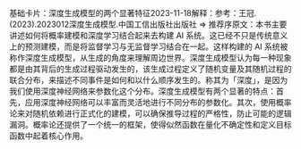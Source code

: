

基础卡片：深度生成模型的两个显著特征2023-11-18解释：参考：王冠.(2023).2023012深度生成模型.中国工信出版社出版社 => 推荐序原文：本书主要讲述如何将概率建模和深度学习结合起来去构建 AI 系统。这已经不只是传统意义上的预测建模，而是将监督学习与无监督学习结合在一起。这样构建的 AI 系统被称作深度生成模型，从生成的角度来理解周边世界。深度生成模型认为每一种现象都是由其背后的生成过程驱动发生的，该生成过程定义了随机变量及其随机过程的联合分布，来描述不同事件是如何和以什么顺序发生的。称其为「深度」，是因为我们使用深度神经网络来参数化这个分布。深度生成模型有两个显著的特点：首先，应用深度神经网络可以丰富而灵活地进行不同分布的参数化。其次，使用概率论来对随机依赖进行正式化的建模，可以确保推导过程的严格性，防止可能的逻辑漏洞。概率论还提供了一个统一的框架，使得似然函数在量化不确定性和定义目标函数中起着核心作用。